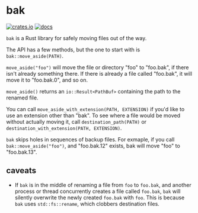 # bak

[![crates.io](https://img.shields.io/crates/v/bak.svg)](https://crates.io/crates/bak) [![docs](https://docs.rs/bak/badge.svg)](http://docs.rs/bak)

`bak` is a Rust library for safely moving files out of the way.

The API has a few methods, but the one to start with is
`bak::move_aside(PATH)`.

`move_aside("foo")` will move the file or directory "foo" to
"foo.bak", if there isn't already something there. If there is
already a file called "foo.bak", it will move it to "foo.bak.0", and
so on.

`move_aside()` returns an `io::Result<PathBuf>` containing the path
to the renamed file.

You can call `move_aside_with_extension(PATH, EXTENSION)` if you'd
like to use an extension other than "bak". To see where a file would
be moved without actually moving it, call `destination_path(PATH)`
or `destination_with_extension(PATH, EXTENSION)`.

`bak` skips holes in sequences of backup files. For exmaple, if you
call `bak::move_aside("foo")`, and "foo.bak.12" exists, bak will
move "foo" to "foo.bak.13".

## caveats

- If `bak` is in the middle of renaming a file from `foo` to
  `foo.bak`, and another process or thread concurrently creates a
  file called `foo.bak`, `bak` will silently overwrite the newly
  created `foo.bak` with `foo`. This is because `bak` uses
  `std::fs::rename`, which clobbers destination files.
